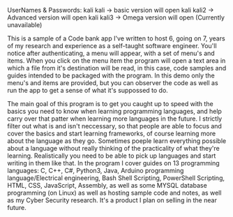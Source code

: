 UserNames & Passwords:
kali kali -> basic version will open
kali kali2 -> Advanced version will open
kali kali3 -> Omega version will open (Currently unavailable)

This is a sample of a Code bank app I've written to host 6, going on 7, years of my research and experience as a self-taught software engineer. 
You'll notice after authenticating, a menu will appear, with a set of menu's and items. When you click on the menu item the program will open a text area
in which a file from it's destination will be read, in this case, code samples and guides intended to be packaged with the program. In this demo only the 
menu's and items are provided, but you can observer the code as well as run the app to get a sense of what it's suppossed to do. 

The main goal of this program is to get you caught up to speed with the basics you need to know when learning programming languages, and help carry over that 
patter when learning more languages in the future. I strictly filter out what is and isn't neccessary, so that people are able to focus and cover the basics
and start learning frameworks, of course learning more about the language as they go. Sometimes poeple learn everything possible about a language without really
thinking of the practicality of what they're learning. Realistically you need to be able to pick up languages and start writing in them like that. In the program 
I cover guides on 13 programming languages: C, C++, C#, Python3, Java, Arduino programming language/Electrical engineering, Bash Shell Scripting, PowerShell 
Scripting, HTML, CSS, JavaScript, Assembly, as well as some MYSQL database programming (on Linux) as well as hosting sample code and notes, as well as my Cyber 
Security research. It's a product I plan on selling in the near future. 
